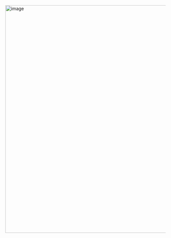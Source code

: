 <img width="718" alt="image" src="https://github.com/DerronOnefive/Calculator/assets/111064439/4bee01f1-6009-480e-bba7-6f70a52c61f6">
